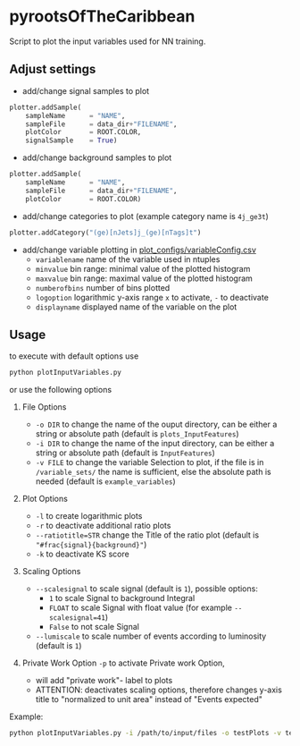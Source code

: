 # pyrootsOfTheCaribbean
Script to plot the input variables used for NN training.
## Adjust settings
- add/change signal samples to plot
```python
plotter.addSample(
    sampleName      = "NAME",
    sampleFile      = data_dir+"FILENAME",
    plotColor       = ROOT.COLOR,
    signalSample    = True)
```
- add/change background samples to plot
```python
plotter.addSample(
    sampleName      = "NAME",
    sampleFile      = data_dir+"FILENAME",
    plotColor       = ROOT.COLOR)
```
- add/change categories to plot (example category name is `4j_ge3t`)
```python
plotter.addCategory("(ge)[nJets]j_(ge)[nTags]t")
```
- add/change variable plotting in [plot_configs/variableConfig.csv](https://github.com/kit-cn-cms/DRACO-MLfoy/blob/dev_ReleaseVersion/pyrootsOfTheCaribbean/plot_configs/variableConfig.csv)
	- `variablename` name of the variable used in ntuples
	- `minvalue` bin range: minimal value of the plotted histogram
	- `maxvalue` bin range: maximal value of the plotted histogram
	- `numberofbins` number of bins plotted
	- `logoption` logarithmic y-axis range `x` to activate, `-` to deactivate
	- `displayname` displayed name of the variable on the plot

## Usage
to execute with default options use
```bash
python plotInputVariables.py
```
or use the following options
1. File Options
	- `-o DIR` to change the name of the ouput directory, can be either a string or absolute path
	(default is `plots_InputFeatures`)
	- `-i DIR` to change the name of the input directory, can be either a string or absolute path 
	(default is `InputFeatures`)
	- `-v FILE` to change the variable Selection to plot, if the file is in `/variable_sets/` the name is sufficient, else the absolute path is needed 
	(default is `example_variables`)
2. Plot Options
	- `-l` to create logarithmic plots
	- `-r` to deactivate additional ratio plots 
	- `--ratiotitle=STR` change the Title of the ratio plot (default is `"#frac{signal}{background}"`)
	- `-k` to deactivate KS score 
3. Scaling Options
	- `--scalesignal` to scale signal (default is `1`), possible options:
		- `1` to scale Signal to background Integral
		- `FLOAT` to scale Signal with float value (for example `--scalesignal=41`)
		- `False` to not scale Signal
	- `--lumiscale` to scale number of events according to luminosity (default is `1`)

4. Private Work Option
	`-p` to activate Private work Option, 
	- will add "private work"- label to plots
	- ATTENTION: deactivates scaling options, therefore changes y-axis title to "normalized to unit area" instead of "Events expected"

Example:
```bash
python plotInputVariables.py -i /path/to/input/files -o testPlots -v test_set  --scalesignal=False --lumiscale=41 --ratiotitle=#frac{ttH}{ttbar}
```

